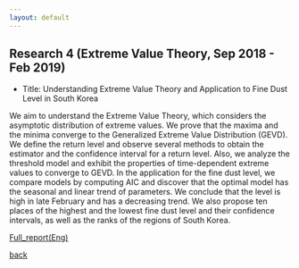 ```yaml
---
layout: default
---
```


## Research 4 (Extreme Value Theory, Sep 2018 - Feb 2019)
*   Title: Understanding Extreme Value Theory and Application to Fine Dust Level in South Korea

We aim to understand the Extreme Value Theory, which considers the asymptotic distribution of extreme values. We prove that the maxima and the minima converge to the Generalized Extreme Value Distribution (GEVD). We define the return level and observe several methods to obtain the estimator and the confidence interval for a return level. Also, we analyze the threshold model and exhibit the properties of time-dependent extreme values to converge to GEVD. In the application for the fine dust level, we compare models by computing AIC and discover that the optimal model has the seasonal and linear trend of parameters. We conclude that the level is high in late February and has a decreasing trend. We also propose ten places of the highest and the lowest fine dust level and their confidence intervals, as well as the ranks of the regions of South Korea.

[Full_report(Eng)](./Research/EVT(Eng).pdf)

[back](./)